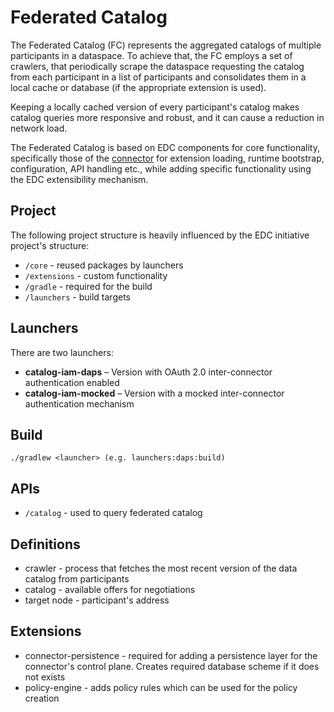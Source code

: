 # Federated Catalog

The Federated Catalog (FC) represents the aggregated catalogs of multiple participants in a dataspace. To achieve that,
the FC employs a set of crawlers, that periodically scrape the dataspace requesting the catalog from each participant in
a list of participants and consolidates them in a local cache or database (if the appropriate extension is used).

Keeping a locally cached version of every participant's catalog makes catalog queries more responsive and robust, and it
can cause a reduction in network load.

The Federated Catalog is based on EDC components for core functionality, specifically those of
the [connector](https://github.com/eclipse-edc/Connector) for extension loading, runtime bootstrap, configuration, API
handling etc., while adding specific functionality using the EDC extensibility mechanism.

## Project
The following project structure is heavily influenced by the EDC initiative project's structure:
- `/core` - reused packages by launchers
- `/extensions` - custom functionality
- `/gradle` - required for the build
- `/launchers` - build targets

## Launchers
There are two launchers:
- **catalog-iam-daps** – Version with OAuth 2.0 inter-connector authentication enabled
- **catalog-iam-mocked** – Version with a mocked inter-connector authentication mechanism

## Build
`./gradlew <launcher> (e.g. launchers:daps:build)`

## APIs
- `/catalog` - used to query federated catalog

## Definitions
- crawler - process that fetches the most recent version of the data catalog from participants
- catalog - available offers for negotiations
- target node - participant's address

## Extensions
- connector-persistence - required for adding a persistence layer for the connector's control plane. Creates required database scheme if it does not exists
- policy-engine - adds policy rules which can be used for the policy creation
